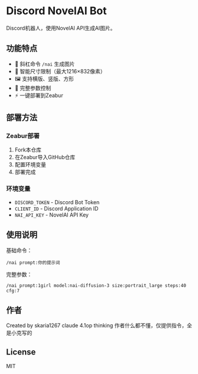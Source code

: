 # Discord NovelAI Bot

Discord机器人，使用NovelAI API生成AI图片。

## 功能特点

- 🎨 斜杠命令 `/nai` 生成图片
- 📐 智能尺寸限制（最大1216×832像素）
- 🖼️ 支持横版、竖版、方形
- 🔧 完整参数控制
- ⚡ 一键部署到Zeabur

## 部署方法

### Zeabur部署

1. Fork本仓库
2. 在Zeabur导入GitHub仓库
3. 配置环境变量
4. 部署完成

### 环境变量

- `DISCORD_TOKEN` - Discord Bot Token
- `CLIENT_ID` - Discord Application ID
- `NAI_API_KEY` - NovelAI API Key

## 使用说明

基础命令：
```
/nai prompt:你的提示词
```

完整参数：
```
/nai prompt:1girl model:nai-diffusion-3 size:portrait_large steps:40 cfg:7
```

## 作者

Created by skaria1267 claude 4.1op thinking
作者什么都不懂，仅提供指令，全是小克写的
## License

MIT
